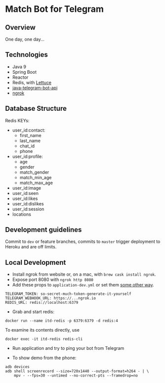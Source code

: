 # Match Bot for Telegram

## Overview

One day, one day...

## Technologies

- Java 9
- Spring Boot
- Reactor
- Redis, with [Lettuce](https://lettuce.io/core/release/reference/)
- [java-telegram-bot-api](https://github.com/pengrad/java-telegram-bot-api)
- [ngrok](https://ngrok.com/)

## Database Structure

Redis KEYs:

- user_id:contact:
    - first_name
    - last_name
    - chat_id
    - phone
- user_id:profile:
    - age
    - gender
    - match_gender
    - match_min_age
    - match_max_age
- user_id:image
- user_id:seen
- user_id:likes
- user_id:dislikes
- user_id:session
- locations

## Development guidelines

Commit to `dev` or feature branches, commits to `master` trigger deployment to Heroku and are off limits.

## Local Development

- Install ngrok from website or, on a mac, with `brew cask install ngrok`.
- Expose port 8080 with `ngrok http 8080`
- Add these props to `application-dev.yml` or set them
[some other way](https://docs.spring.io/spring-boot/docs/current/reference/html/boot-features-external-config.html).
```
TELEGRAM_TOKEN: so-secret-much-token-generate-it-yourself
TELEGRAM_WEBHOOK_URL: https://...ngrok.io
REDIS_URL: redis://localhost:6379
```
- Grab and start redis:
```
docker run --name itd-redis -p 6379:6379 -d redis:4
```

To examine its contents directly, use
```
docker exec -it itd-redis redis-cli
```

- Run application and try to ping your bot from Telegram

- To show demo from the phone:
```
adb devices
adb shell screenrecord --size=720x1440 --output-format=h264 - | \
    mpv - --fps=30 --untimed --no-correct-pts --framedrop=no
```